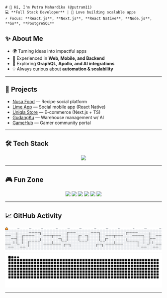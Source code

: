 ```
# 👋 Hi, I'm Putra Mahardika (@putram11)
💻 **Full Stack Developer** | 🚀 Love building scalable apps  
⚡ Focus: **React.js**, **Next.js**, **React Native**, **Node.js**, **Go**, **PostgreSQL**
```
## ✨ About Me
- 🌍 Turning ideas into impactful apps  
- 🔗 Experienced in **Web, Mobile, and Backend**  
- 🎯 Exploring **GraphQL, Apollo, and AI integrations**  
- 💡 Always curious about **automation & scalability**

---

## 🚀 Projects
- [Nusa Food](https://github.com/Nusa-Foods) — Recipe social platform  
- [Lime App](https://github.com/putram11/LimeAPP) — Social mobile app (React Native)  
- [Uniqla Store](https://github.com/putram11/Uniqla-store) — E-commerce (Next.js + TS)  
- [GudangKu](https://github.com/putram11/GudangKU) — Warehouse management w/ AI  
- [GameHub](https://github.com/putram11/GameHub) — Gamer community portal  

---

## 🛠️ Tech Stack

<p align="center">
  <img src="https://skillicons.dev/icons?i=js,ts,go,python,java,react,nextjs,redux,html,css,bootstrap,tailwind,apollo,nodejs,express,graphql,sequelize,mongodb,postgres,mysql,redis,rabbitmq,django,fastapi,docker,kubernetes,nginx,aws,gcp,git,github,gitlab,linux,vscode" />
</p>


---

## 🎮 Fun Zone

<p align="center">
  <!-- Pacman -->
  <img src="https://media.giphy.com/media/e2U71IzcPoQGk/giphy.gif" width="120" />
  
  <!-- Airplane -->
  <img src="https://media.giphy.com/media/3o7TKMt1VVNkHV2PaE/giphy.gif" width="120" />
  
  <!-- Coding animation -->
  <img src="https://media.giphy.com/media/L1R1tvI9svkIWwpVYr/giphy.gif" width="180" />
  
  <!-- Mario -->
  <img src="https://media.giphy.com/media/WoWm8YzFQJg5i/giphy.gif" width="100" />
  
  <!-- Chrome Dino -->
  <img src="https://media.giphy.com/media/3oEjI6SIIHBdRxXI40/giphy.gif" width="160" />
  
  <!-- Among Us -->
  <img src="https://media.giphy.com/media/9J7tdYltWyXIY/giphy.gif" width="100" />
</p>

---

## 📈 GitHub Activity
<picture>
  <source media="(prefers-color-scheme: dark)" srcset="https://raw.githubusercontent.com/putram11/putram11/output/pacman-contribution-graph-dark.svg">
  <source media="(prefers-color-scheme: light)" srcset="https://raw.githubusercontent.com/putram11/putram11/output/pacman-contribution-graph.svg">
  <img alt="Pac-Man contribution graph" src="https://raw.githubusercontent.com/putram11/putram11/output/pacman-contribution-graph.svg" width="1000">
</picture>

<picture>
  <source media="(prefers-color-scheme: dark)" srcset="https://raw.githubusercontent.com/putram11/putram11/output/github-contribution-grid-snake-dark.svg" />
  <source media="(prefers-color-scheme: light)" srcset="https://raw.githubusercontent.com/putram11/putram11/output/github-contribution-grid-snake.svg" />
  <img alt="GitHub contribution grid snake animation" src="https://raw.githubusercontent.com/putram11/putram11/output/github-contribution-grid-snake.svg" width="1000" />
</picture>


---
